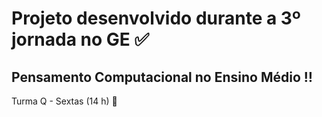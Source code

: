 # Projeto desenvolvido durante a 3º jornada no GE ✅

## Pensamento Computacional no Ensino Médio ‼

Turma Q - Sextas (14 h) 🤍
